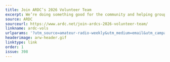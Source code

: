 ```yaml
---
title: Join ARDC’s 2026 Volunteer Team
excerpt: We’re doing something good for the community and helping groups around the world.
source: ARDC
sourceurl: https://www.ardc.net/join-ardcs-2026-volunteer-team/
linkname: ardc-vols
urlparams: '?utm_source=amateur-radio-weekly&utm_medium=email&utm_campaign=newsletter'
headerimage: arw-header.gif
linktype: link
order: 1
issue: 398
---
```

